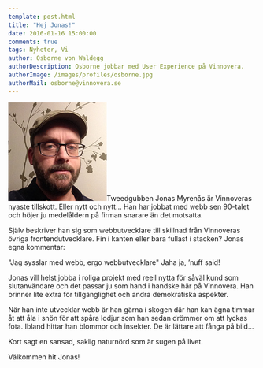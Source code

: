 ```yaml
---
template: post.html
title: "Hej Jonas!"
date: 2016-01-16 15:00:00
comments: true
tags: Nyheter, Vi
author: Osborne von Waldegg
authorDescription: Osborne jobbar med User Experience på Vinnovera.
authorImage: /images/profiles/osborne.jpg
authorMail: osborne@vinnovera.se
---
```


<img src="/images/profiles/jonasmyrenas.jpg" alt="Jonas" class="portrait" />Tweedgubben Jonas Myrenås är Vinnoveras nyaste tillskott. Eller nytt och nytt… Han har jobbat med webb sen 90-talet och höjer ju medelåldern på firman snarare än det motsatta.
<!--more-->

Själv beskriver han sig som webbutvecklare till skillnad från Vinnoveras övriga frontendutvecklare. Fin i kanten eller bara fullast i stacken? Jonas egna kommentar:

"Jag sysslar med webb, ergo webbutvecklare"  Jaha ja, ’nuff said!

Jonas vill helst jobba i roliga projekt med reell nytta för såväl kund som slutanvändare och det passar ju som hand i handske här på Vinnovera. Han brinner lite extra för tillgänglighet och andra demokratiska aspekter.

När han inte utvecklar webb är han gärna i skogen där han kan ägna timmar åt att åla i snön för att spåra lodjur som han sedan drömmer om att lyckas fota. Ibland hittar han blommor och insekter. De är lättare att fånga på bild...

Kort sagt en sansad, saklig naturnörd som är sugen på livet.

Välkommen hit Jonas!

